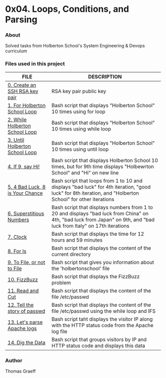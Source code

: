 # 0x04. Loops, Conditions, and Parsing


### About
Solved tasks from Holberton School's System Engineering & Devops curriculum


### Files used in this project

FILE | DESCRIPTION
----|----
[0. Create an SSH RSA key pair](./0-RSA_public_key.pub) | RSA key pair public key
[1. For Holberton School Loop](./1-for_holberton_school) | Bash script that displays "Holberton School" 10 times using for loop
[2. While Holberton School Loop](./2-while_holberton_school) | Bash script that displays "Holberton School" 10 times using while loop
[3. Until Holberton School Loop](./3-until_holberton_school) | Bash script that displays "Holberton School" 10 times using until loop
[4. If 9, say Hi!](./4-if_9_say_hi) | Bash script that displays Holberton School 10 times, but for 9th time displays "Holbewrton School" and "Hi" on new line
[5. 4 Bad Luck, 8 is Your Chance](./5-4_bad_luck_8_is_your_chance) | Bash script that loops from 1 to 10 and displays "bad luck" for 4th iteration, "good luck" for 8th iteration, and "Holberton School" for other iterations
[6. Superstitious Numbers](./6-superstitious_numbers) | Bash script that displays numbers from 1 to 20 and displays "bad luck from China" on 4th, "bad luck from Japan" on 9th, and "bad luck from Italy" on 17th iterations
[7. Clock](./7-clock) | Bash script that displays the time for 12 hours and 59 minutes
[8. For Is](./8-for_is) | Bash script that displays the content of the current directory
[9. To File, or not to File](./9-to_file_or_not_to_file) | Bash script that gives you information about the 'holbertonschool' file
[10. FizzBuzz](./10-fizzbuzz) | Bash script that displays the FizzBuzz problem
[11. Read and Cut](./100-read_and_cut) | Bash script that displays the content of the file /etc/passwd
[12. Tell the story of passwd](./101-tell_the_story_of_passwd) | Bash script that displays the content of the file /etc/passwd using the while loop and IFS
[13. Let's parse Apache logs](./102-lets_parse_apache_logs) | Bash script taht displays the visitor IP along with the HTTP status code from the Apache log file
[14. Dig the Data](./103-dig_the_data) | Bash script that groups visitors by IP and HTTP status code and displays this data


### Author
Thomas Graeff
